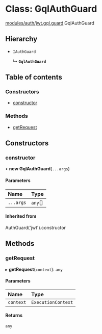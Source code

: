 # Class: GqlAuthGuard

[modules/auth/jwt.gql.guard](../modules/modules_auth_jwt_gql_guard.md).GqlAuthGuard

## Hierarchy

- `IAuthGuard`

  ↳ **`GqlAuthGuard`**

## Table of contents

### Constructors

- [constructor](modules_auth_jwt_gql_guard.GqlAuthGuard.md#constructor)

### Methods

- [getRequest](modules_auth_jwt_gql_guard.GqlAuthGuard.md#getrequest)

## Constructors

### constructor

• **new GqlAuthGuard**(`...args`)

#### Parameters

| Name | Type |
| :------ | :------ |
| `...args` | `any`[] |

#### Inherited from

AuthGuard('jwt').constructor

## Methods

### getRequest

▸ **getRequest**(`context`): `any`

#### Parameters

| Name | Type |
| :------ | :------ |
| `context` | `ExecutionContext` |

#### Returns

`any`

